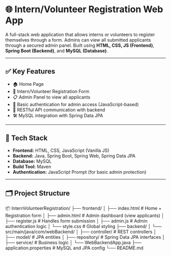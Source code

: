 # 🌐 Intern/Volunteer Registration Web App

A full-stack web application that allows interns or volunteers to register themselves through a form. Admins can view all submitted applicants through a secured admin panel. Built using **HTML, CSS, JS (Frontend)**, **Spring Boot (Backend)**, and **MySQL (Database)**.

---

## ✅ Key Features

- 🏠 Home Page
- 📝 Intern/Volunteer Registration Form
- 📋 Admin Panel to view all applicants
- 🔐 Basic authentication for admin access (JavaScript-based)
- 📡 RESTful API communication with backend
- 🛠️ MySQL integration with Spring Data JPA

---

## 🧰 Tech Stack

- **Frontend:** HTML, CSS, JavaScript (Vanilla JS)
- **Backend:** Java, Spring Boot, Spring Web, Spring Data JPA
- **Database:** MySQL
- **Build Tool:** Maven
- **Authentication:** JavaScript Prompt (for basic admin protection)

---

## 🗂️ Project Structure
📦 InternVolunteerRegistration/
├── frontend/
│ ├── index.html # Home + Registration form
│ ├── admin.html # Admin dashboard (view applicants)
│ ├── register.js # Handles form submission
│ ├── admin.js # Admin authentication logic
│ └── style.css # Global styling
├── backend/
│ └── src/main/java/com/webBackend/
│ ├── controller/ # REST controllers
│ ├── model/ # JPA entities
│ ├── repository/ # Spring Data JPA interfaces
│ ├── service/ # Business logic
│ └── WebBackendApp.java
├── application.properties # MySQL and JPA config
└── README.md

